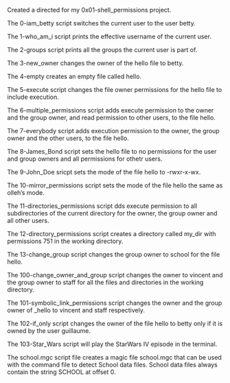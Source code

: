 Created a directed for my 0x01-shell_permissions project.

The 0-iam_betty script switches the current user to the user betty.

The 1-who_am_i script prints the effective username of the current user. 

The 2-groups script prints all the groups the current user is part of.

The 3-new_owner changes the owner of the hello file to betty.

The 4-empty creates an empty file called hello.

The 5-execute script changes the file owner  permissions  for the hello file to include execution.

The 6-multiple_permissions script adds execute permission to the owner and the group owner, and read permission to other users, to the file hello.

The 7-everybody script adds execution permission to the owner, the group owner and the other users, to the file hello.

The 8-James_Bond script sets the hello file to no permissions for the user and group owners and all permissions for othetr users.

The 9-John_Doe sricpt sets the mode of the file hello to -rwxr-x-wx.

The 10-mirror_permissions script sets the mode of the file hello the same as olleh’s mode.

The 11-directories_permissions script dds execute permission to all subdirectories of the current directory for the owner, the group owner and all other users.

The 12-directory_permissions script creates a directory called my_dir with permissions 751 in the working directory.

The 13-change_group script changes the group owner to school for the file hello.

The 100-change_owner_and_group script changes the owner to vincent and the group owner to staff for all the files and directories in the working directory.

The 101-symbolic_link_permissions script changes the owner and the group owner of _hello to vincent and staff respectively.

The 102-if_only script changes the owner of the file hello to betty only if it is owned by the user guillaume.

The 103-Star_Wars script will play the StarWars IV episode in the terminal.

The school.mgc script file creates a magic file school.mgc that can be used with the command file to detect School data files. School data files always contain the string SCHOOL at offset 0.